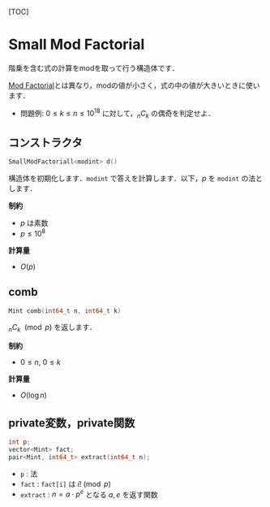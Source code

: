[TOC]

# Small Mod Factorial

階乗を含む式の計算をmodを取って行う構造体です．

[Mod Factorial](modfactorial.md)とは異なり，modの値が小さく，式の中の値が大きいときに使います．

- 問題例: $0 \leq k \leq n \leq 10^{18}$ に対して，$_n C_k$ の偶奇を判定せよ．

## コンストラクタ

```cpp
SmallModFactoriall<modint> d()
```

構造体を初期化します．`modint` で答えを計算します．以下，$p$ を `modint` の法とします．

**制約**

- $p$ は素数
- $p \leq 10^8$

**計算量**

- $O(p)$

## comb

```cpp
Mint comb(int64_t n, int64_t k)
```

$_n C_k {\ } \pmod{p}$ を返します．

**制約**

- $0 \leq n, {\ } 0 \leq k$

**計算量**

- $O(\log n)$

## private変数，private関数

```cpp
int p;
vector<Mint> fact;
pair<Mint, int64_t> extract(int64_t n);
```

- `p` : 法
- `fact` : `fact[i]` は $i! \pmod{p}$
- `extract` : $n = a \cdot p^e$ となる $a, e$ を返す関数


